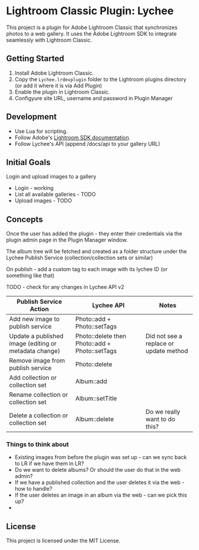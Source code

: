 # Lightroom Classic Plugin: Lychee

This project is a plugin for Adobe Lightroom Classic that synchronizes photos to a web gallery. It uses the Adobe Lightroom SDK to integrate seamlessly with Lightroom Classic.

## Getting Started

1. Install Adobe Lightroom Classic.
2. Copy the `Lychee.lrdevplugin` folder to the Lightroom plugins directory (or add it where it is via Add Plugin)
3. Enable the plugin in Lightroom Classic.
4. Configyure site URL, username and password in Plugin Manager

## Development

- Use Lua for scripting.
- Follow Adobe's [Lightroom SDK documentation](https://www.adobe.io/apis/creativecloud/lightroomclassic.html).
- Follow Lychee's API (append /docs/api to your gallery URL)

## Initial Goals

Login and upload images to a gallery

- Login - working
- List all available galleries - TODO
- Upload images - TODO

## Concepts

Once the user has added the plugin - they enter their credentials via the plugin admin page in the Plugin Manager window.

The album tree will be fetched and created as a folder structure under the Lychee Publish Service (collection/collection sets or similar)

On publish - add a custom tag to each image with its lychee ID (or something like that)

TODO - check for any changes in Lychee API v2

| Publish Service Action                                |  Lychee API                                    | Notes                                  |
| ----------------------------------------------------- | ---------------------------------------------- | -------------------------------------- |
| Add new image to publish service                      | Photo::add + Photo::setTags                    |                                        |
| Update a published image (editing or metadata change) | Photo::delete then Photo::add + Photo::setTags | Did not see a replace or update method |
| Remove image from publish service                     | Photo::delete                                  |                                        |
| Add collection or collection set                      | Album::add                                     |                                        |
| Rename collection or collection set                   | Album::setTitle                                |                                        |
| Delete a collection or collection set                 | Album::delete                                  | Do we really want to do this?          |

### Things to think about

- Existing images from before the plugin was set up - can we sync back to LR if we have them in LR?
- Do we want to delete albums? Or should the user do that in the web admin?
- If we have a published collection and the user deletes it via the web - how to handle?
- If the user deletes an image in an album via the web - can we pick this up?
-

## License

This project is licensed under the MIT License.
